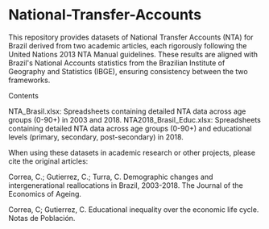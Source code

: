 # National-Transfer-Accounts

This repository provides datasets of National Transfer Accounts (NTA) for Brazil derived from two academic articles, each rigorously following the United Nations 2013 NTA Manual guidelines. These results are aligned with Brazil's National Accounts statistics from the Brazilian Institute of Geography and Statistics (IBGE), ensuring consistency between the two frameworks.

Contents

NTA_Brasil.xlsx:          Spreadsheets containing detailed NTA data across age groups (0-90+) in 2003 and 2018.
NTA2018_Brasil_Educ.xlsx: Spreadsheets containing detailed NTA data across age groups (0-90+) and educational levels (primary, secondary, post-secondary) in 2018.

When using these datasets in academic research or other projects, please cite the original articles:

Correa, C.; Gutierrez, C.; Turra, C. Demographic changes and intergenerational reallocations in Brazil, 2003-2018. The Journal of the Economics of Ageing.

Correa, C; Gutierrez, C. Educational inequality over the economic life cycle. Notas de Población. 
